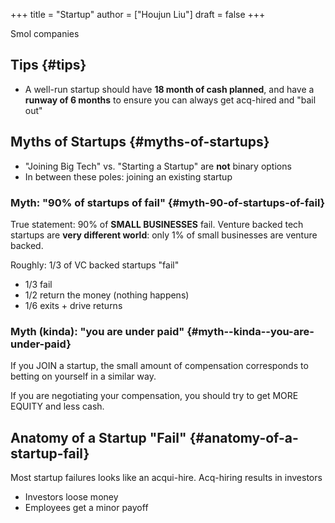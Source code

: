 +++
title = "Startup"
author = ["Houjun Liu"]
draft = false
+++

Smol companies


## Tips {#tips}

-   A well-run startup should have **18 month of cash planned**, and have a **runway of 6 months** to ensure you can always get acq-hired and "bail out"


## Myths of Startups {#myths-of-startups}

-   "Joining Big Tech" vs. "Starting a Startup" are **not** binary options
-   In between these poles: joining an existing startup


### Myth: "90% of startups of fail" {#myth-90-of-startups-of-fail}

True statement: 90% of **SMALL BUSINESSES** fail. Venture backed tech startups are **very different world**: only 1% of small businesses are venture backed.

Roughly: 1/3 of VC backed startups "fail"

-   1/3 fail
-   1/2 return the money (nothing happens)
-   1/6 exits + drive returns


### Myth (kinda): "you are under paid" {#myth--kinda--you-are-under-paid}

If you JOIN a startup, the small amount of compensation corresponds to betting on yourself in a similar way.

If you are negotiating your compensation, you should try to get MORE EQUITY and less cash.


## Anatomy of a Startup "Fail" {#anatomy-of-a-startup-fail}

Most startup failures looks like an acqui-hire. Acq-hiring results in investors

-   Investors loose money
-   Employees get a minor payoff
